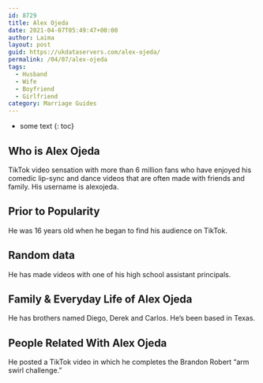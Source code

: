```yaml
---
id: 8729
title: Alex Ojeda
date: 2021-04-07T05:49:47+00:00
author: Laima
layout: post
guid: https://ukdataservers.com/alex-ojeda/
permalink: /04/07/alex-ojeda
tags:
  - Husband
  - Wife
  - Boyfriend
  - Girlfriend
category: Marriage Guides
---
```


* some text
{: toc}


## Who is Alex Ojeda
                  
                  
                  
TikTok video sensation with more than 6 million fans who have enjoyed his comedic lip-sync and dance videos that are often made with friends and family. His username is alexojeda. 
                  
              
            
              
            
                
                
                
## Prior to Popularity
                  
                  
                  
He was 16 years old when he began to find his audience on TikTok. 
                  
              
            
              
            
                
                
                
## Random data
                  
                  
                  
He has made videos with one of his high school assistant principals. 
                  
              
            
              
            
                
                
                
## Family & Everyday Life of Alex Ojeda
                  
                  
                  
He has brothers named Diego, Derek and Carlos. He&#8217;s been based in Texas. 
                  
              
            
              
            
                
                
                
## People Related With Alex Ojeda
                  
                  
                  
He posted a TikTok video in which he completes the Brandon Robert &#8220;arm swirl challenge.&#8221; 
                  
              
            
              
            
                
              
            
              
              
            
            
              
            
          
          
          